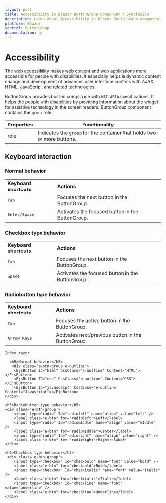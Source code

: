 ```yaml
---
layout: post
title: Accessibility in Blazor ButtonGroup Component | Syncfusion 
description: Learn about Accessibility in Blazor ButtonGroup component of Syncfusion, and more details.
platform: Blazor
control: ButtonGroup
documentation: ug
---
```


# Accessibility

The web accessibility makes web content and web applications more accessible for people with disabilities. It especially helps in dynamic content change and development of advanced user interface controls with AJAX, HTML, JavaScript, and related technologies.

ButtonGroup provides built-in compliance with `WAI-ARIA` specifications. It helps the people with disabilities by providing information about the widget for assistive technology in the screen readers. ButtonGroup component contains the `group` role.

| Properties | Functionality |
| ------------ | ----------------------- |
| role | Indicates the `group` for the container that holds two or more buttons. |

## Keyboard interaction

### Normal behavior

<!-- markdownlint-disable MD033 -->
<table>
<tr>
<td><b>Keyboard shortcuts</b></td>
<td><b>Actions</b></td>
</tr>
<tr>
<td><kbd>Tab</kbd></td>
<td>Focuses the next button in the ButtonGroup.</td>
</tr>
<tr>
<td><kbd>Enter/Space</kbd></td>
<td>Activates the focused button in the ButtonGroup.</td>
</tr>
</table>

### Checkbox type behavior

<!-- markdownlint-disable MD033 -->
<table>
<tr>
<td><b>Keyboard shortcuts</b></td>
<td><b>Actions</b></td>
</tr>
<tr>
<td><kbd>Tab</kbd></td>
<td>Focuses the next button in the ButtonGroup.</td>
</tr>
<tr>
<td><kbd>Space</kbd></td>
<td>Activates the focused button in the ButtonGroup.</td>
</tr>
</table>

### Radiobutton type behavior

<!-- markdownlint-disable MD033 -->
<table>
<tr>
<td><b>Keyboard shortcuts</b></td>
<td><b>Actions</b></td>
</tr>
<tr>
<td><kbd>Tab</kbd></td>
<td>Focuses the active button in the ButtonGroup.</td>
</tr>
<tr>
<td><kbd>Arrow Keys</kbd></td>
<td>Activates next/previous button in the ButtonGroup.</td>
</tr>
</table>

`Index.razor`

```cshtml
  <h5>Normal behavior</h5>
   <div class='e-btn-group e-outline'>
    <EjsButton ID="html" CssClass='e-outline' Content="HTML"></EjsButton>
    <EjsButton ID="css" CssClass='e-outline' Content="CSS"></EjsButton>
    <EjsButton ID="javascript" CssClass='e-outline' Content="Javascript"></EjsButton>
</div>

<h5>Radiobutton type behavior</h5>
<div class='e-btn-group'>
    <input type="radio" Id="radioleft" name="align" value="left" />
    <label class="e-btn" for="radioleft">Left</label>
    <input type="radio" Id="radiomIddle" name="align" value="mIddle" />
    <label class="e-btn" for="radiomIddle">Center</label>
    <input type="radio" Id="radioright" name="align" value="right" />
    <label class="e-btn" for="radioright">Right</label>
</div>

<h5>Checkbox type behavior</h5>
 <div class='e-btn-group'>
    <input type="checkbox" Id="checkbold" name="font" value="bold" />
    <label class="e-btn" for="checkbold">Bold</label>
    <input type="checkbox" Id="checkitalic" name="font" value="italic" />
    <label class="e-btn" for="checkitalic">Italic</label>
    <input type="checkbox" Id="checkline" name="font" value="underline" />
    <label class="e-btn" for="checkline">Underline</label>
</div>

  ```
